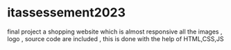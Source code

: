 # itassessement2023
final project
a shopping website which is almost responsive all the images , logo , source code are included , this is done with the help of HTML,CSS,JS


